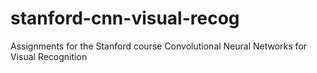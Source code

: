 # stanford-cnn-visual-recog
Assignments for the Stanford course Convolutional Neural Networks for Visual Recognition
